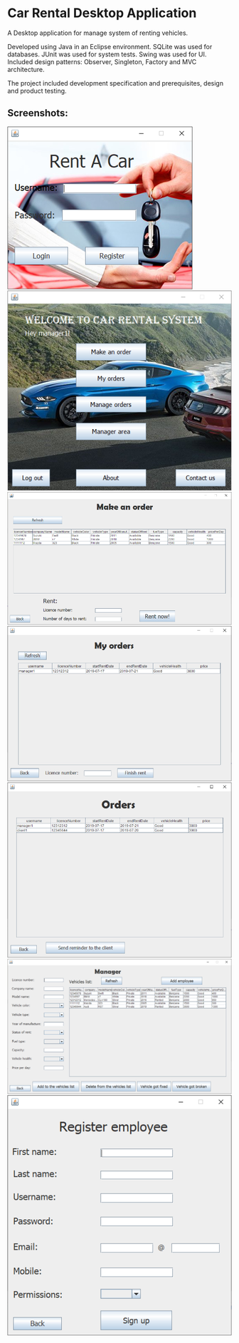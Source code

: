 # Car Rental Desktop Application

A Desktop application for manage system of renting vehicles.

Developed using Java in an Eclipse environment.
SQLite was used for databases.
JUnit was used for system tests.
Swing was used for UI.
Included design patterns: Observer, Singleton, Factory and MVC architecture.

The project included development specification and prerequisites, design and product testing.


## Screenshots:
![Login](https://github.com/eliadgavri/CarRental/raw/master/ScreenShots/Login.png)
![MainScreen](https://github.com/eliadgavri/CarRental/raw/master/ScreenShots/MainScreen.PNG)
![MakeOrder](https://github.com/eliadgavri/CarRental/raw/master/ScreenShots/MakeOrder.PNG)
![MyOrders](https://github.com/eliadgavri/CarRental/raw/master/ScreenShots/MyOrders.PNG)
![AllOrders](https://github.com/eliadgavri/CarRental/raw/master/ScreenShots/AllOrders.PNG)
![ManagerScreen](https://github.com/eliadgavri/CarRental/raw/master/ScreenShots/ManagerScreen.PNG)
![RegisterNewEmployee](https://github.com/eliadgavri/CarRental/raw/master/ScreenShots/RegisterNewEmployee.PNG)
